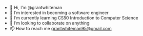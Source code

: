 - 👋 Hi, I’m @grantwhiteman
- 👀 I’m interested in becoming a software engineer
- 🌱 I’m currently learning CS50 Introduction to Computer Science
- 💞️ I’m looking to collaborate on anything
- 📫 How to reach me grantwhiteman95@gmail.com

<!---
grantwhiteman/grantwhiteman is a ✨ special ✨ repository because its `README.md` (this file) appears on your GitHub profile.
You can click the Preview link to take a look at your changes.
--->

